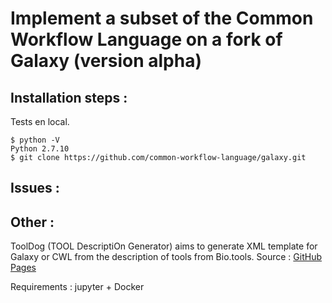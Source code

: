 # Implement a subset of the Common Workflow Language on a fork of Galaxy (version alpha)

## Installation steps :

Tests en local.
```
$ python -V
Python 2.7.10
$ git clone https://github.com/common-workflow-language/galaxy.git
```

## Issues :

## Other :

ToolDog (TOOL DescriptiOn Generator) aims to generate XML template for Galaxy or CWL from the description of tools from Bio.tools.
Source : [GitHub Pages](https://github.com/bio-tools/ToolDog)

Requirements : jupyter + Docker

